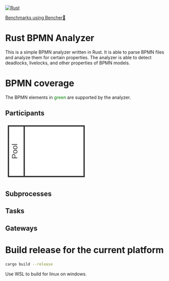 [![Rust](https://github.com/timKraeuter/rust_bpmn_analyzer/actions/workflows/rust.yml/badge.svg)](https://github.com/timKraeuter/RustBPMNAnalyzer/actions/workflows/rust.yml)

[Benchmarks using Bencher🐰](https://bencher.dev/console/projects/rust-bpmn-analyzer/perf)

# Rust BPMN Analyzer

This is a simple BPMN analyzer written in Rust. It is able to parse BPMN files and analyze them for
certain properties. The analyzer is able to detect deadlocks, livelocks, and other properties of
BPMN models.

# BPMN coverage

The BPMN elements in <span style="color:green;">green</span>
are supported by the analyzer.

<span>
    <style>
    .supported {
        background-color: green;
        fill: green;
    }
    </style>
</span>

## Participants

![Pool](./documentation/assets/bpmn-symbols/pool.svg)

## Subprocesses

## Tasks

## Gateways

# Build release for the current platform

```bash
cargo build --release
```

Use WSL to build for linux on windows.
